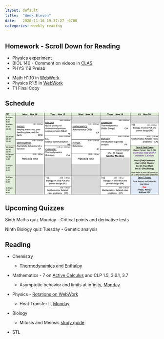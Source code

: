 ```yaml
---
layout: default
title:  "Week Eleven"
date:   2020-11-16 19:37:27 -0700
categories: weekly reading
---
```


## Homework - Scroll Down for Reading
- Physics experiment
- BIOL 140 - Comment on videos in [CLAS](https://clas2.arts.ubc.ca/science)
- PHYS 119 Prelab
<!-- - Chemistry 9 in [Sapling Learning](https://canvas.ubc.ca/courses/62920/modules/items/2122446) -->
- Math H1.10 in [WebWork](https://webwork.elearning.ubc.ca/webwork2/2020W1-2_SCIE_010_001/)
- Physics R1.5 in [WebWork](https://webwork.elearning.ubc.ca/webwork2/2020W1-2_SCIE_010_001/)
- T1 Final Copy

## Schedule

![Week Eleven Schedule](/assets/w11schedule.png)

## Upcoming Quizzes

Sixth Maths quiz Monday - Critical points and derivative tests    
<!-- Second Maths test Monday - Everything so far with an emphasis on antiderivatives, implicit differentiation and ODEs   -->
Ninth Biology quiz Tuesday - Genetic analysis   
<!-- Third Chemistry quiz Thursday - Stereochemistry    -->
<!-- Fifth Physics quiz Thursday - Thermodynamics    -->


## Reading

- Chemistry
	- [Thermodynamics](https://canvas.ubc.ca/courses/62920/pages/class-16-november-5-introduction-to-thermodynamics?module_item_id=251584) and [Enthalpy](https://canvas.ubc.ca/courses/62920/pages/class-18-november-12-the-first-law-in-action-introducing-enthalpy?module_item_id=2565605)

- Mathematics - 7 on [Active Calculus](https://activecalculus.org/) and CLP 1.5, 3.6.1, 3.7
	- Asymptotic behavior and limits at infinity, [Monday](https://canvas.ubc.ca/courses/62921/files/11188955/download?wrap=1)

- Physics - [Rotations on WebWork](https://webwork.elearning.ubc.ca/webwork2/2020W1-2_SCIE_010_001/)<!--  - Open Stax 2 [1.6](https://openstax.org/books/university-physics-volume-2/pages/1-6-mechanisms-of-heat-transfer) -->
	- Heat Transfer II, [Monday](https://canvas.ubc.ca/courses/62922/files/11108440/download)

- Biology
	- Mitosis and Meiosis [study guide](https://canvas.ubc.ca/courses/62806/files/10861641/download?wrap=19)

- STL